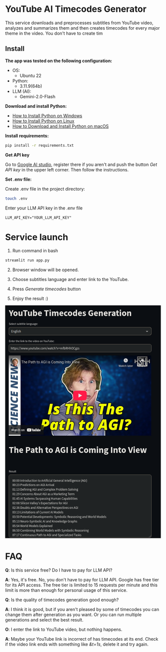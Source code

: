 # YouTube AI Timecodes Generator

This service downloads and preprocesses subtitles from YouTube video, analyzes and summarizes them and then creates timecodes for every major theme in the video. You don't have to create tim

## Install

**The app was tested on the following configuration:**

- OS:
  - Ubuntu 22
- Python:
  - 3.11.9(64b)
- LLM (AI):
  - Gemini-2.0-Flash

**Download and install Python:**

   - [How to Install Python on Windows](https://www.geeksforgeeks.org/how-to-install-python-on-windows/)
   - [How to Install Python on Linux](https://www.geeksforgeeks.org/how-to-install-python-on-linux/)
   - [How to Download and Install Python on macOS](https://www.geeksforgeeks.org/how-to-download-and-install-python-latest-version-on-macos-mac-os-x/)

**Install requirements:**
```bash
pip install -r requirements.txt
```
**Get API key**

Go to [Google AI studio](https://aistudio.google.com), register there if you aren't and push the button *Get API key* in the upper left corner.
Then follow the instructions.


**Set .env file:**

Create .env file in the project directory:
```bash
touch .env
```
Enter your LLM API key in the .env file
```
LLM_API_KEY="YOUR_LLM_API_KEY"
```

# Service launch

1. Run command in bash
```bash
streamlit run app.py
```

2. Browser window will be opened. 

3. Choose subtitles language and enter link to the YouTube.

4. Press *Generate timecodes* button

5. Enjoy the result :)

![alt text](image.png)

# FAQ

**Q**: Is this service free? Do I have to pay for LLM API?

**A**: Yes, it's free. No, you don't have to pay for LLM API. Google has free tier for its API access. The free tier is limited to 15 requests per minute and this limit is more than enough for personal usage of this service.

**Q**: Is the quality of timecodes generation good enough?

**A**: I think it is good, but if you aren't pleased by some of timecodes you can change them after generation as you want. Or you can run multiple generations and select the best result.

**O**: I enter the link to YouTube video, but nothing happens.

**A**: Maybe your YouTube link is incorrect of has timecodes at its end. Check if the video link ends with something like *&t=1s*, delete it and try again.